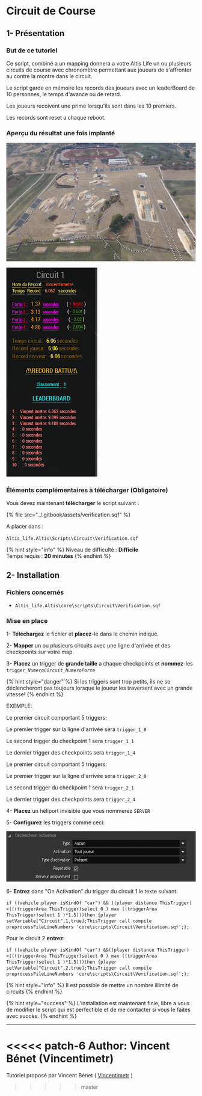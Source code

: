 # Circuit de Course

## 1- Présentation <a id="bkmrk-page-title"></a>

### **But de ce tutoriel**

Ce script, combiné a un mapping donnera a votre Altis Life un ou plusieurs circuits de course avec chronomètre permettant aux joueurs de s'affronter au contre la montre dans le circuit.

Le script garde en mémoire les records des joueurs avec un leaderBoard de 10 personnes, le temps d'avance ou de retard.

Les joueurs recoivent une prime lorsqu'ils sont dans les 10 premiers.

Les records sont reset a chaque reboot.

### **Aperçu du résultat une fois implanté**

![](../.gitbook/assets/mfegpsrxvden6phh-107410_screenshots_20170825140902_1.jpg)

![](../.gitbook/assets/usvpszizgv2ypksb-image-1503653257774.png)

### **Éléments complémentaires à télécharger \(Obligatoire\)**

Vous devez maintenant **télécharger** le script suivant : 

{% file src="../.gitbook/assets/verification.sqf" %}

A placer dans : 

`Altis_life.Altis\Scripts\Circuit\Verification.sqf`

{% hint style="info" %}
Niveau de difficulté : **Difficile**  
Temps requis : **20 minutes**
{% endhint %}

## 2- Installation <a id="bkmrk-page-title"></a>

### **Fichiers concernés** 

* `Altis_life.Altis\core\scripts\Circuit\Verification.sqf`

### **Mise en place**

1- **Téléchargez** le fichier et **placez**-le dans le chemin indiqué.

2- **Mapper** un ou plusieurs circuits avec une ligne d'arrivée et des checkpoints sur votre map.

3- **Placez** un trigger de **grande taille** a chaque checkpoints et **nommez**-les `trigger_`_`NumeroCircuit`_`_`_`NumeroPorte`_

{% hint style="danger" %}
Si les triggers sont trop petits, ils ne se déclencheront pas toujours lorsque le joueur les traversent avec un grande vitesse!
{% endhint %}

EXEMPLE:

Le premier circuit comportant 5 triggers:

Le premier trigger sur la ligne d'arrivée sera `trigger_1_0`

Le second trigger du checkpoint 1 sera `trigger_1_1`

Le dernier trigger des checkpoints sera `trigger_1_4`

Le premier circuit comportant 5 triggers:

Le premier trigger sur la ligne d'arrivée sera `trigger_2_0`

Le second trigger du checkpoint 1 sera `trigger_2_1`

Le dernier trigger des checkpoints sera `trigger_2_4`

4- **Placez** un héliport invisible que vous nommerez `SERVER`

5- **Configurez** les triggers comme ceci:

![](../.gitbook/assets/telechargement.png)

6- **Entrez** dans "On Activation" du trigger du circuit 1 le texte suivant:

```text
if ((vehicle player isKindOf "car") && ((player distance ThisTrigger)<(((triggerArea ThisTrigger)select 0 ) max ((triggerArea ThisTrigger)select 1 )*1.5)))then {player setVariable["Circuit",1,true];ThisTrigger call compile preprocessFileLineNumbers 'core\scripts\Circuit\Verification.sqf';}; 
```

 Pour le circuit 2 **entrez**:

```text
if ((vehicle player isKindOf "car") &&((player distance ThisTrigger)<(((triggerArea ThisTrigger)select 0 ) max ((triggerArea ThisTrigger)select 1 )*1.5)))then {player setVariable["Circuit",2,true];ThisTrigger call compile preprocessFileLineNumbers 'core\scripts\Circuit\Verification.sqf';};
```

{% hint style="info" %}
 Il est possible de mettre un nombre illimité de circuits
{% endhint %}

{% hint style="success" %}
 L'installation est maintenant finie, libre a vous de modifier le script qui est perfectible et de me contacter si vous le faites avec succès.
{% endhint %}

 ****

<<<<< patch-6
Author: Vincent Bénet (Vincentimetr)
=======
Tutoriel proposé par Vincent Bénet \( [Vincentimetr](https://altisdev.com/u/vincentimetr/) \)

>>>>> master
